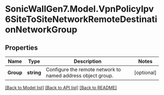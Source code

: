 # SonicWallGen7.Model.VpnPolicyIpv6SiteToSiteNetworkRemoteDestinationNetworkGroup

## Properties

Name | Type | Description | Notes
------------ | ------------- | ------------- | -------------
**Group** | **string** | Configure the remote network to named address object group. | [optional] 

[[Back to Model list]](../README.md#documentation-for-models) [[Back to API list]](../README.md#documentation-for-api-endpoints) [[Back to README]](../README.md)

